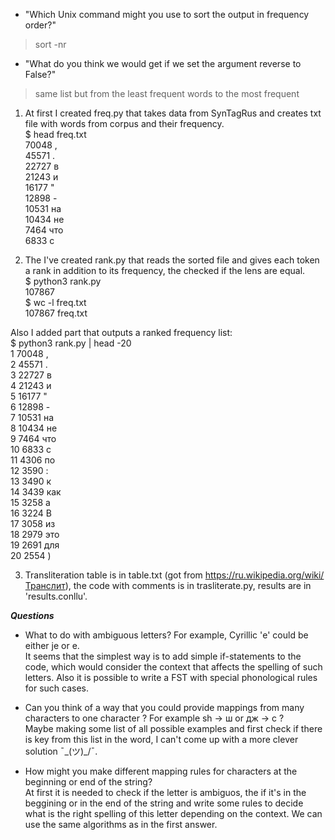 - "Which Unix command might you use to sort the output in frequency order?"
> sort -nr

- "What do you think we would get if we set the argument reverse to False?"
> same list but from the least frequent words to the most frequent

1. At first I created freq.py that takes data from SynTagRus and creates txt file 
with words from corpus and their frequency.<br>
$ head freq.txt<br>
70048   ,<br>
45571   .<br>
22727   в<br>
21243   и<br>
16177   "<br>
12898   -<br>
10531   на<br>
10434   не<br>
7464    что<br>
6833    с<br>

2. The I've created rank.py that reads the sorted file and gives each token a rank
in addition to its frequency, the checked if the lens are equal.<br>
$ python3 rank.py<br>
107867<br>
$ wc -l freq.txt<br>
107867 freq.txt<br>

Also I added part that outputs a ranked frequency list:<br>
$ python3 rank.py | head -20<br>
1       70048   ,<br>
2       45571   .<br>
3       22727   в<br>
4       21243   и<br>
5       16177   "<br>
6       12898   -<br>
7       10531   на<br>
8       10434   не<br>
9       7464    что<br>
10      6833    с<br>
11      4306    по<br>
12      3590    :<br>
13      3490    к<br>
14      3439    как<br>
15      3258    а<br>
16      3224    В<br>
17      3058    из<br>
18      2979    это<br>
19      2691    для<br>
20      2554    )<br>

3. Transliteration table is in table.txt (got from https://ru.wikipedia.org/wiki/Транслит),
the code with comments is in trasliterate.py, results are in 'results.conllu'.

***Questions***
- What to do with ambiguous letters? For example, Cyrillic 'е' could be either je or e.<br>
It seems that the simplest way is to add simple if-statements to the code,
which would consider the context that affects the spelling of such letters.
Also it is possible to write a FST with special phonological rules for such cases.

- Can you think of a way that you could provide mappings from many characters to one character ?
	For example sh → ш or дж → c ? <br>
Maybe making some list of all possible examples and first check if there is key from this list in the word,
I can't come up with a more clever solution ¯\_(ツ)_/¯.

- How might you make different mapping rules for characters at the beginning or end of the string?<br>
At first it is needed to check if the letter is ambiguos, the if it's in the beggining or in the end
of the string and write some rules to decide what is the right spelling of this letter depending on the context.
We can use the same algorithms as in the first answer.

